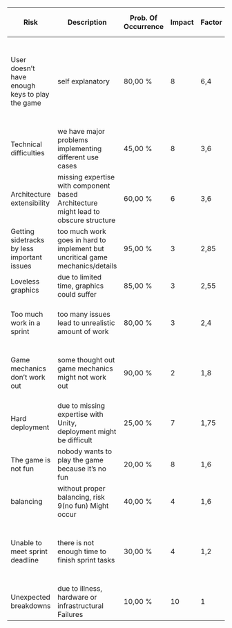 Risk|	Description|	Prob. Of Occurrence|Impact|	Factor|	Mitigation Strategy	| Person in Charge
--|--|--|--|--|--|--
User doesn’t have enough keys  to play the game|	self explanatory|	80,00 %	|8|	6,4|	customize key bindings, extend possible key bindings beyond one input peripheral|	Philipp
Technical difficulties|	we have major problems implementing  different use cases|	45,00 %	|8|	3,6	|more research|	Dominik|
Architecture extensibility|	missing expertise with component based  Architecture might lead to obscure structure	|60,00 %|	6	|3,6|	refactoring	|Leon
Getting sidetracks by less important issues|	too much work goes in hard to implement but uncritical game mechanics/details|	95,00 %	|3	|2,85	|regularily check time estimation and act accordingly	|Leon
Loveless graphics|	due to limited time, graphics could suffer|	85,00 %	|3|	2,55|	use free assets	|Philipp
Too much work in a sprint	|too many issues lead to unrealistic  amount of work|	80,00 %	|3|	2,4	| add realistic amount of work to a sprint	|Dominik
Game mechanics don’t work out|	some thought out game mechanics  might not work out	|90,00 %|	2|	1,8	|spend more time planning come up with viable alternatives|	Lukas
Hard deployment|	due to missing expertise with Unity, deployment might be difficult 	|25,00 %|	7	|1,75|	more research|	Dominik
The game is not fun	|nobody wants to play the game because it’s no fun|	20,00 %	|8	|1,6|	add unicorns, be sad|	Leon
balancing|	without proper balancing, risk 9(no fun)  Might occur	|40,00 %|	4|	1,6	|play testing	|Lukas
Unable to meet sprint deadline|	there is not enough time to finish sprint tasks	|30,00 %|	4	|1,2|	 good scheduling, reduce sprint scope/set realistic scope	|Philipp
Unexpected breakdowns|	due to illness, hardware or infrastructural Failures	|10,00 %|	10|	1	|N/A|	Lukas


